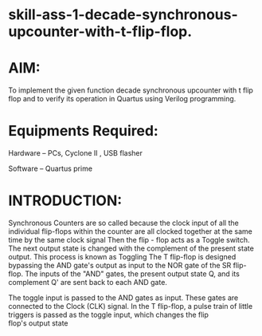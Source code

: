 # skill-ass-1-decade-synchronous-upcounter-with-t-flip-flop.
# AIM:

To implement the given function decade synchronous upcounter with t flip flop and to verify its operation in Quartus using Verilog programming.


# Equipments Required:

Hardware – PCs, Cyclone II , USB flasher

Software – Quartus prime

# INTRODUCTION:

Synchronous Counters are so called because the clock input of all the individual flip-flops within the counter are all clocked together at the same time by the same clock signal
Then the flip - flop acts as a Toggle switch. The next output state is changed with the complement of the present state output. This process is known as Toggling
The T flip-flop is designed bypassing the AND gate's output as input to the NOR gate of the SR flip-flop. The inputs of the "AND" gates, the present output state Q, and its complement Q' are sent back to each AND gate.

The toggle input is passed to the AND gates as input. These gates are connected to the Clock (CLK) signal. In the T flip-flop, a pulse train of little triggers is passed as the toggle input, which changes the flip flop's output state
